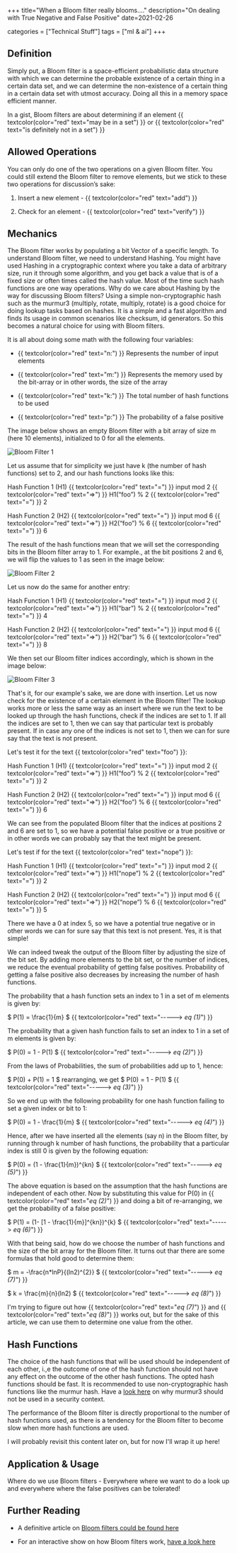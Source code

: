 +++
title="When a Bloom filter really blooms...."
description="On dealing with True Negative and False Positive"
date=2021-02-26

categories = ["Technical Stuff"]
tags = ["ml & ai"]
+++


## Definition
Simply put, a Bloom filter is a space-efficient probabilistic data structure with which we can determine the probable existence of a certain thing in a certain 
data set, and we can determine the non-existence of a certain thing in a certain data set with utmost accuracy. Doing all this in a memory space efficient manner.

In a gist, Bloom filters are about determining if an element {{ textcolor(color="red" text="may be in a set") }} or {{ textcolor(color="red" text="is definitely not in a set") }}

## Allowed Operations

You can only do one of the two operations on a given Bloom filter. You could still extend the Bloom filter to remove elements, but we stick to these two
operations for discussion’s sake:

1. Insert a new element - {{ textcolor(color="red" text="add") }}

2. Check for an element - {{ textcolor(color="red" text="verify") }}

## Mechanics

The Bloom filter works by populating a bit Vector of a specific length. To understand Bloom filter, we need to understand Hashing. You might have used 
Hashing in a cryptographic context where you take a data of arbitrary size, run it through some algorithm, and you get back a value that is of a fixed 
size or often times called the hash value. Most of the time such hash functions are one way operations. Why do we care about Hashing by the way for 
discussing Bloom filters? Using a simple non-cryptographic hash such as the murmur3 (multiply, rotate, multiply, rotate) is a good choice for doing lookup tasks based on hashes. It is 
a simple and a fast algorithm and finds its usage in common scenarios like checksum, id generators. So this becomes a natural choice for using with Bloom filters.

It is all about doing some math with the following four variables:

- {{ textcolor(color="red" text="n:") }} Represents the number of input elements

- {{ textcolor(color="red" text="m:") }} Represents the memory used by the bit-array or in other words, the size of the array

- {{ textcolor(color="red" text="k:") }} The total number of hash functions to be used

- {{ textcolor(color="red" text="p:") }} The probability of a false positive

The image below shows an empty Bloom filter with a bit array of size m (here 10 elements), initialized to 0 for all the elements.

![Bloom Filter 1](/images/mlandai/mlandai-bloom-filter-1.jpg)

Let us assume that for simplicity we just have k (the number of hash functions) set to 2, and our hash functions looks like this:

Hash Function 1 (H1) {{ textcolor(color="red" text="=") }}  input mod 2 {{ textcolor(color="red" text="=>") }} H1(“foo”) % 2 {{ textcolor(color="red" text="=") }} 2

Hash Function 2 (H2) {{ textcolor(color="red" text="=") }}  input mod 6 {{ textcolor(color="red" text="=>") }} H2(“foo”) % 6 {{ textcolor(color="red" text="=") }} 6

The result of the hash functions mean that we will set the corresponding bits in the Bloom filter array to 1. For example., at the bit positions 2 and 6, we will
flip the values to 1 as seen in the image below:

![Bloom Filter 2](/images/mlandai/mlandai-bloom-filter-2.jpg)

Let us now do the same for another entry:

Hash Function 1 (H1) {{ textcolor(color="red" text="=") }} input mod 2 {{ textcolor(color="red" text="=>") }} H1(“bar”) % 2 {{ textcolor(color="red" text="=") }} 4

Hash Function 2 (H2) {{ textcolor(color="red" text="=") }} input mod 6 {{ textcolor(color="red" text="=>") }} H2(“bar”) % 6 {{ textcolor(color="red" text="=") }} 8

We then set our Bloom filter indices accordingly, which is shown in the image below:

![Bloom Filter 3](/images/mlandai/mlandai-bloom-filter-3.jpg)

That's it, for our example's sake, we are done with insertion. Let us now check for the existence of a certain element in the Bloom filter! The lookup works more or
less the same way as an insert where we run the text to be looked up through the hash functions, check if the indices are set to 1. If all the indices are set to 1,
then we can say that particular text is probably present. If in case any one of the indices is not set to 1, then we can for sure say that the text is not present.

Let's test it for the text {{ textcolor(color="red" text="foo") }}:

Hash Function 1 (H1) {{ textcolor(color="red" text="=") }}  input mod 2 {{ textcolor(color="red" text="=>") }} H1(“foo”) % 2 {{ textcolor(color="red" text="=") }} 2

Hash Function 2 (H2) {{ textcolor(color="red" text="=") }}  input mod 6 {{ textcolor(color="red" text="=>") }} H2(“foo”) % 6 {{ textcolor(color="red" text="=") }} 6

We can see from the populated Bloom filter that the indices at positions 2 and 6 are set to 1, so we have a potential false positive or a true positive or in other words
we can probably say that the text might be present.

Let's test if for the text {{ textcolor(color="red" text="nope") }}:

Hash Function 1 (H1) {{ textcolor(color="red" text="=") }}  input mod 2 {{ textcolor(color="red" text="=>") }} H1(“nope”) % 2 {{ textcolor(color="red" text="=") }} 2

Hash Function 2 (H2) {{ textcolor(color="red" text="=") }}  input mod 6 {{ textcolor(color="red" text="=>") }} H2(“nope”) % 6 {{ textcolor(color="red" text="=") }} 5

There we have a 0 at index 5, so we have a potential true negative or in other words we can for sure say that this text is not present. Yes, it is that simple!

We can indeed tweak the output of the Bloom filter by adjusting the size of the bit set. By adding more elements to the bit set, or the number of indices, we reduce
the eventual probability of getting false positives. Probability of getting a false positive also decreases by increasing the number of hash functions.

The probability that a hash function sets an index to 1 in a set of m elements is given by:

$ P(1) = \frac{1}{m} $ {{ textcolor(color="red" text="-----> *eq (1)*") }}

The probability that a given hash function fails to set an index to 1 in a set of m elements is given by:

$ P(0) = 1 - P(1) $ {{ textcolor(color="red" text="-----> *eq (2)*") }}

From the laws of Probabilities, the sum of probabilities add up to 1, hence:

$ P(0) + P(1) = 1 $ rearranging, we get $ P(0) = 1 - P(1) $ {{ textcolor(color="red" text="-----> *eq (3)*") }}

So we end up with the following probability for one hash function failing to set a given index or bit to 1:

$ P(0) = 1 - \frac{1}{m} $ {{ textcolor(color="red" text="-----> *eq (4)*") }}

Hence, after we have inserted all the elements (say n) in the Bloom filter, by running through k number of hash functions, the probability that a particular 
index is still 0 is given by the following equation:

$ P(0) = (1 - \frac{1}{m})^{kn} $ {{ textcolor(color="red" text="-----> *eq (5)*") }}

The above equation is based on the assumption that the hash functions are independent of each other. Now by substituting this value for P(0) 
in {{ textcolor(color="red" text="*eq (2)*") }} and doing a bit of re-arranging, we get the probability of a false positive:

$ P(1) = (1- [1 - \frac{1}{m}]^{kn})^{k} $ {{ textcolor(color="red" text="-----> *eq (6)*") }}

With that being said, how do we choose the number of hash functions and the size of the bit array for the Bloom filter. It turns out thar there are some formulas
that hold good to determine them:

$ m = -\frac{n*lnP}{(ln2)^{2}} $ {{ textcolor(color="red" text="-----> *eq (7)*") }}

$ k = \frac{m}{n}(ln2) $ {{ textcolor(color="red" text="-----> *eq (8)*") }}

I'm trying to figure out how {{ textcolor(color="red" text="*eq (7)*") }} and {{ textcolor(color="red" text="*eq (8)*") }} works out, but for the sake of 
this article, we can use them to determine one value from the other.

## Hash Functions

The choice of the hash functions that will be used should be independent of each other, i.,e the outcome of one of the hash function should not have any effect on
the outcome of the other hash functions. The opted hash functions should be fast. It is recommended to use non-cryptographic hash functions like the murmur hash.
Have a [look here](https://www.anchor.com.au/blog/2012/12/how-to-explain-hash-dos-to-your-parents-by-using-cats/) on why murmur3 should not be used in a 
security context.

The performance of the Bloom filter is directly proportional to the number of hash functions used, as there is a tendency for the Bloom filter to become slow when
more hash functions are used.

I will probably revisit this content later on, but for now I'll wrap it up here!

## Application & Usage

Where do we use Bloom filters - Everywhere where we want to do a look up and everywhere where the false positives can be tolerated!

## Further Reading

- A definitive article on [Bloom filters could be found here](https://en.wikipedia.org/wiki/Bloom_filter)

- For an interactive show on how Bloom filters work, [have a look here](https://www.jasondavies.com/bloomfilter/)